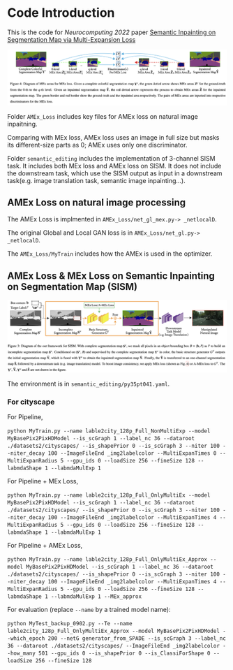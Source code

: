 # Code Introduction
This is the code for *Neurocomputing 2022* paper [Semantic Inpainting on Segmentation Map via Multi-Expansion Loss](https://www.sciencedirect.com/science/article/abs/pii/S0925231222007433)

![alt ](./MEx_Loss.png)

Folder `AMEx_Loss` includes key files for AMEx loss on natural image inpaitning.

Comparing with MEx loss, AMEx loss uses an image in full size but masks its different-size parts as 0; AMEx uses only one discriminator.


Folder `semantic_editing` includes the implementation of 3-channel SISM task. 
It includes both MEx loss and AMEx loss on SISM.
It does not include the downstream task, which use the SISM output as input in a downstream task(e.g. image translation task, semantic image inpainting...).

## AMEx Loss on natural image processing
The AMEx Loss is implmented in `AMEx_Loss/net_gl_mex.py-> _netlocalD`. 

The original Global and Local GAN loss is in `AMEx_Loss/net_gl.py-> _netlocalD`.

The `AMEx_Loss/MyTrain` includes how the AMEx is used in the optimizer.

## AMEx Loss & MEx Loss on Semantic Inpainting on Segmentation Map (SISM)
![alt ](./SISM_Process.png)

The environment is in `semantic_editing/py35pt041.yaml`.

### For cityscape

For Pipeline,

`python MyTrain.py --name lable2city_128p_Full_NonMultiExp --model MyBasePix2PixHDModel --is_scGraph 1 --label_nc 36 --dataroot ./datasets2/cityscapes/ --is_shapePrior 0 --is_scGraph 3 --niter 100 --niter_decay 100 --ImageFileEnd _img2labelcolor --MultiExpanTimes 0 --MultiExpanRadius 5 --gpu_ids 0 --loadSize 256 --fineSize 128 --labmdaShape 1 --labmdaMulExp 1`

For Pipeline + MEx Loss,

`python MyTrain.py --name lable2city_128p_Full_OnlyMultiEx --model MyBasePix2PixHDModel --is_scGraph 1 --label_nc 36 --dataroot ./datasets2/cityscapes/ --is_shapePrior 0 --is_scGraph 3 --niter 100 --niter_decay 100 --ImageFileEnd _img2labelcolor --MultiExpanTimes 4 --MultiExpanRadius 5 --gpu_ids 0 --loadSize 256 --fineSize 128 --labmdaShape 1 --labmdaMulExp 1`

For Pipeline + AMEx Loss,

`python MyTrain.py --name lable2city_128p_Full_OnlyMultiEx_Approx --model MyBasePix2PixHDModel --is_scGraph 1 --label_nc 36 --dataroot ./datasets2/cityscapes/ --is_shapePrior 0 --is_scGraph 3 --niter 100 --niter_decay 100 --ImageFileEnd _img2labelcolor --MultiExpanTimes 4 --MultiExpanRadius 5 --gpu_ids 0 --loadSize 256 --fineSize 128 --labmdaShape 1 --labmdaMulExp 1 --MEx_approx`

For evaluation (replace `--name` by a trained model name):

`python MyTest_backup_0902.py --Te --name lable2city_128p_Full_OnlyMultiEx_Approx --model MyBasePix2PixHDModel --which_epoch 200 --netG generator_from_SPADE --is_scGraph 3 --label_nc 36 --dataroot ./datasets2/cityscapes/ --ImageFileEnd _img2labelcolor --how_many 501 --gpu_ids 0 --is_shapePrior 0 --is_ClassiForShape 0 --loadSize 256 --fineSize 128`

